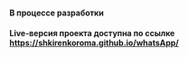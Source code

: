 #### В процессе разработки
#### Live-версия проекта доступна по ссылке https://shkirenkoroma.github.io/whatsApp/
 
